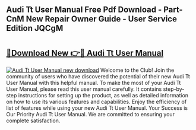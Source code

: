 ## Audi Tt User Manual Free Pdf Download - Part-CnM New Repair Owner Guide - User Service Edition JQCgM

# <h2><a href="http://bc9935.oget.top/?id=Audi+Tt+User+Manual">🔗Download New 👉🔴 Audi Tt User Manual</a></h2>

[![Audi Tt User Manual new download](https://i.imgur.com/5g1atiW.png)](http://bc9935.oget.top/?id=Audi+Tt+User+Manual)
Welcome to the Club! Join the community of users who have discovered the potential of their new Audi Tt User Manual with this helpful manual. To make the most of your Audi Tt User Manual, please read this user manual carefully. It contains step-by-step instructions for setting up the product, as well as detailed information on how to use its various features and capabilities. Enjoy the efficiency of list of features while using your new Audi Tt User Manual. Your Success is Our Priority Audi Tt User Manual. We are committed to ensuring your complete satisfaction.
